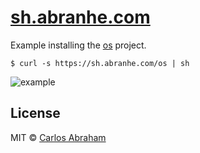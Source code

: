 # [sh.abranhe.com](https://sh.abranhe.com)

Example installing the [os](https://github.com/abranhe/os) project.

```
$ curl -s https://sh.abranhe.com/os | sh
```

![example](https://cdn.abranhe.com/projects/sh/example.gif)

## License

MIT © [Carlos Abraham](https://github.com/abranhe)
